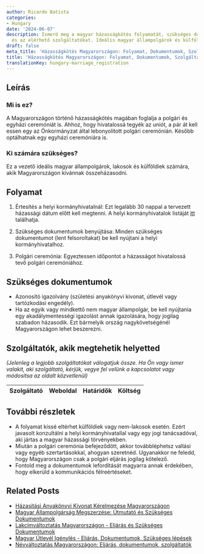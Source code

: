 ```yaml
---
author: Ricardo Batista
categories:
- Hungary
date: '2024-06-07'
description: Ismerd meg a magyar házasságkötés folyamatát, szükséges dokumentumokat,
  és az elérhető szolgáltatókat. Ideális magyar állampolgárok és külföldiek számára.
draft: false
meta_title: 'Házasságkötés Magyarországon: Folyamat, Dokumentumok, Szolgáltatók'
title: 'Házasságkötés Magyarországon: Folyamat, Dokumentumok, Szolgáltatók'
translationKey: hungary-marriage_registration
---
```



## Leírás
### Mi is ez?
A Magyarországon történő házasságkötés magában foglalja a polgári és egyházi ceremóniát is. Ahhoz, hogy hivatalossá tegyék az uniót, a pár át kell essen egy az Önkormányzat által lebonyolított polgári ceremónián. Később optálhatnak egy egyházi ceremóniára is.

### Ki számára szükséges?
Ez a vezető ideális magyar állampolgárok, lakosok és külföldiek számára, akik Magyarországon kívánnak összeházasodni.

## Folyamat
1. Értesítés a helyi kormányhivatalnál: Ezt legalább 30 nappal a tervezett házassági dátum előtt kell megtenni. A helyi kormányhivatalok listáját [itt](https://www.kormanyhivatal.hu/hu/budapest/fokapcsolat/tajekoztato) találhatja.

2. Szükséges dokumentumok benyújtása: Minden szükséges dokumentumot (lent felsoroltakat) be kell nyújtani a helyi kormányhivatalhoz.

3. Polgári ceremónia: Egyeztessen időpontot a házasságot hivatalossá tevő polgári ceremóniához.

## Szükséges dokumentumok
- Azonosító igazolvány (születési anyakönyvi kivonat, útlevél vagy tartózkodási engedély).
- Ha az egyik vagy mindkettő nem magyar állampolgár, be kell nyújtania egy akadálymentességi igazolást annak igazolására, hogy jogilag szabadon házasodik. Ezt bármelyik ország nagykövetségénél Magyarországon lehet beszerezni.

## Szolgáltatók, akik megtehetik helyetted
_(Jelenleg a legjobb szolgáltatókat válogatjuk össze. Ha Ön vagy ismer valakit, aki szolgáltató, kérjük, vegye fel velünk a kapcsolatot vagy módosítsa az oldalt közvetlenül)_

| Szolgáltató     |     Weboldal    |     Határidők    |       Költség     |
| --------------- | --------------- |  :-------------: | :-------------: |

## További részletek
- A folyamat kissé eltérhet külföldiek vagy nem-lakosok esetén. Ezért javasolt konzultálni a helyi kormányhivatallal vagy egy jogi tanácsadóval, aki jártas a magyar házassági törvényekben.
- Miután a polgári ceremónia befejeződött, akkor továbbléphetsz vallási vagy egyéb szertartásokkal, ahogyan szeretnéd. Ugyanakkor ne feledd, hogy Magyarországon csak a polgári eljárás jogilag kötelező.
- Fontold meg a dokumentumok lefordítását magyarra annak érdekében, hogy elkerüld a kommunikációs félreértéseket.


## Related Posts

- [Házasítási Anyakönyvi Kivonat Kérelmezése Magyarországon](https://tramitit.com/hu/guides/hungary/hazassagi_anyakonyvi_kivonat_igenylese/)
- [Magyar Állampolgárság Megszerzése: Útmutató és Szükséges Dokumentumok](https://tramitit.com/hu/guides/hungary/allampolgarsagi_kerelmek/)
- [Lakcímváltoztatás Magyarországon - Eljárás és Szükséges Dokumentumok](https://tramitit.com/hu/guides/hungary/lakohely_bejelentese/)
- [Magyar Útlevél Igénylés - Eljárás, Dokumentumok, Szükséges lépések](https://tramitit.com/hu/guides/hungary/utlevel_igenylese/)
- [Névváltoztatás Magyarországon: Eljárás, dokumentumok, szolgáltatók](https://tramitit.com/hu/guides/hungary/csaladi_nev_megvaltoztatasa/)